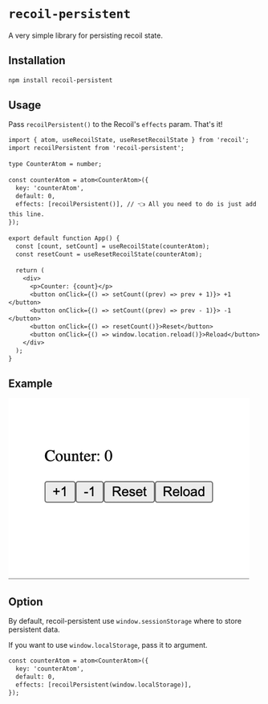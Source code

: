 # `recoil-persistent`

A very simple library for persisting recoil state.

## Installation

```sh
npm install recoil-persistent
```

## Usage

Pass `recoilPersistent()` to the Recoil's `effects` param. That's it!

```tsx
import { atom, useRecoilState, useResetRecoilState } from 'recoil';
import recoilPersistent from 'recoil-persistent';

type CounterAtom = number;

const counterAtom = atom<CounterAtom>({
  key: 'counterAtom',
  default: 0,
  effects: [recoilPersistent()], // 👈 All you need to do is just add this line.
});

export default function App() {
  const [count, setCount] = useRecoilState(counterAtom);
  const resetCount = useResetRecoilState(counterAtom);

  return (
    <div>
      <p>Counter: {count}</p>
      <button onClick={() => setCount((prev) => prev + 1)}> +1 </button>
      <button onClick={() => setCount((prev) => prev - 1)}> -1 </button>
      <button onClick={() => resetCount()}>Reset</button>
      <button onClick={() => window.location.reload()}>Reload</button>
    </div>
  );
}
```

## Example

![example image](https://raw.githubusercontent.com/kanematsugaku/recoil-persistent/main/readme.gif)

## Option

By default, recoil-persistent use `window.sessionStorage` where to store persistent data.

If you want to use `window.localStorage`, pass it to argument.

```tsx
const counterAtom = atom<CounterAtom>({
  key: 'counterAtom',
  default: 0,
  effects: [recoilPersistent(window.localStorage)],
});
```
